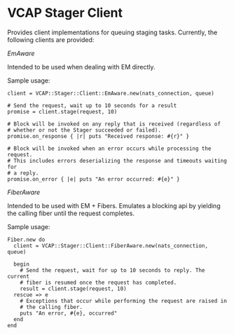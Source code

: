 # VCAP Stager Client

Provides client implementations for queuing staging tasks. Currently, the
following clients are provided:

_EmAware_

Intended to be used when dealing with EM directly.

Sample usage:

    client = VCAP::Stager::Client::EmAware.new(nats_connection, queue)

    # Send the request, wait up to 10 seconds for a result
    promise = client.stage(request, 10)

    # Block will be invoked on any reply that is received (regardless of
    # whether or not the Stager succeeded or failed).
    promise.on_response { |r| puts "Received response: #{r}" }

    # Block will be invoked when an error occurs while processing the request.
    # This includes errors deserializing the response and timeouts waiting for
    # a reply.
    promise.on_error { |e| puts "An error occurred: #{e}" }

_FiberAware_

Intended to be used with EM + Fibers. Emulates a blocking api by yielding the
calling fiber until the request completes.

Sample usage:

    Fiber.new do
      client = VCAP::Stager::Client::FiberAware.new(nats_connection, queue)

      begin
        # Send the request, wait for up to 10 seconds to reply. The current
        # fiber is resumed once the request has completed.
        result = client.stage(request, 10)
      rescue => e
        # Exceptions that occur while performing the request are raised in
        # the calling fiber.
        puts "An error, #{e}, occurred"
      end
    end